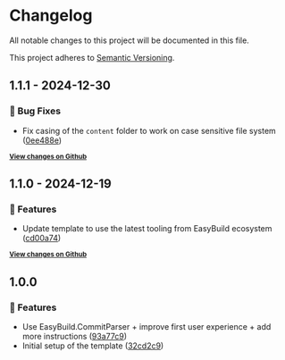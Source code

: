 # Changelog

All notable changes to this project will be documented in this file.

This project adheres to [Semantic Versioning](https://semver.org/spec/v2.0.0.html).

<!-- Don't add your changes manually, it will be done based on your Git history when making a release -->

<!-- EasyBuild: START -->
<!-- last_commit_released: 0ee488e45c8c3ef5779555a7409f042301c582d0 -->
<!-- EasyBuild: END -->

## 1.1.1 - 2024-12-30

### 🐞 Bug Fixes

* Fix casing of the `content` folder to work on case sensitive file system ([0ee488e](https://github.com/glutinum-org/Glutinum.Template/commit/0ee488e45c8c3ef5779555a7409f042301c582d0))

<strong><small>[View changes on Github](https://github.com/glutinum-org/Glutinum.Template/compare/cd00a74431cf988b647aa4f25d208550dd4a01a3..0ee488e45c8c3ef5779555a7409f042301c582d0)</small></strong>

## 1.1.0 - 2024-12-19

### 🚀 Features

* Update template to use the latest tooling from EasyBuild ecosystem ([cd00a74](https://github.com/glutinum-org/Glutinum.Template/commit/cd00a74431cf988b647aa4f25d208550dd4a01a3))

<strong><small>[View changes on Github](https://github.com/glutinum-org/Glutinum.Template/compare/93a77c9355923a64296770573ee93940ea14d1d5..cd00a74431cf988b647aa4f25d208550dd4a01a3)</small></strong>

## 1.0.0

### 🚀 Features

- Use EasyBuild.CommitParser + improve first user experience + add more instructions ([93a77c9](https://github.com/easybuild-org/EasyBuild.FileSystemProvider/commit/93a77c9355923a64296770573ee93940ea14d1d5))
- Initial setup of the template ([32cd2c9](https://github.com/easybuild-org/EasyBuild.FileSystemProvider/commit/32cd2c90729fc88f1eece20a2d744cc2f68dede1))

